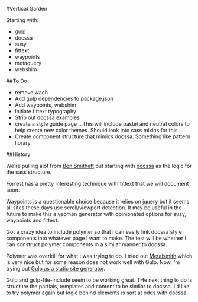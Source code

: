 #Vertical Garden

Starting with:

+ gulp
+ docssa
+ susy
+ fittext
+ waypoints
+ metaquery
+ webshim

##To Do

+ remove wach
+ Add gulp dependencies to package.json
+ Add waypoints, webshim
+ Initiate fittext typography
+ Strip out docssa examples
+ create a style guide page
...This will include pastel and neutral colors to help create new color themes. Should look into sass mixins for this.
+ Create component structure that mimics docssa. Something like pattern library.


##History

We're pulling alot from [Ben Smithett](https://github.com/bensmithett/style) but starting with [docssa](http://docssa.info/) as the logic for the sass structure.

Forrest has a pretty interesting technique with fittext that we will document soon.

Waypoints is a questionable choice because it relies on jquery but it seems all sites these days use scroll/viewport detection. It may be useful in the future to make this a yeoman generator with opinionated options for susy, waypoints and fittext.

Got a crazy idea to include polymer so that I can easily link docssa style components into whatever page I want to make. The test will be whether I can construct polymer components in a similar manner to docssa.

Polymer was overkill for what I was trying to do. I tried out [Metalsmith](http://www.robinthrift.com/posts/getting-to-know-metalsmith/) which is very nice but for some reason does not work well with Gulp. Now I'm trying out [Gulp as a static site generator](https://medium.com/objects-in-space/considering-a-static-site-tool-learn-gulp-2fd5f9821fc4).

Gulp and gulp-file-include seem to be working great. THe next thing to do is structure the partials, templates and content to be similar to docssa. I'd like to try polymer again but logic behind elements is sort at odds with docssa.
